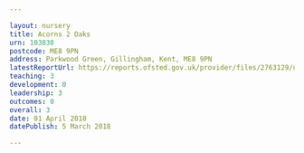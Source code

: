 ```yaml
---

layout: nursery
title: Acorns 2 Oaks
urn: 103830
postcode: ME8 9PN
address: Parkwood Green, Gillingham, Kent, ME8 9PN
latestReportUrl: https://reports.ofsted.gov.uk/provider/files/2763129/urn/103830.pdf
teaching: 3
development: 0
leadership: 3
outcomes: 0
overall: 3
date: 01 April 2018 
datePublish: 5 March 2018

---
```

